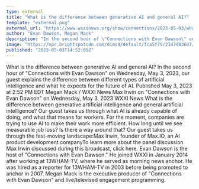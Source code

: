 ```yaml
---
type: external
title: "What is the difference between generative AI and general AI?"
template: "external.pug"
external_url: "https://www.wxxinews.org/show/connections/2023-05-03/what-is-the-difference-between-generative-ai-and-general-ai"
author: "Evan Dawson, Megan Mack"
description: "In the second hour of \"Connections with Evan Dawson\" on Wednesday, May 3, 2023, our guest explains the difference between different types of artificial intelligence and what he expects for the future of AI."
image: "https://npr.brightspotcdn.com/dims4/default/fca5f79/2147483647/strip/true/crop/800x420+0+0/resize/1200x630!/quality/90/?url=http%3A%2F%2Fnpr-brightspot.s3.amazonaws.com%2F78%2F18%2F2a6670ee4ac39d92a4d12c903b27%2F3569f0ea-56bb-442d-94d7-ec691b905259.jpg"
published: "2023-05-03T14:52:05Z"
---
```


What is the difference between generative AI and general AI?
In the second hour of "Connections with Evan Dawson" on Wednesday, May 3, 2023, our guest explains the difference between different types of artificial intelligence and what he expects for the future of AI.
Published May 3, 2023 at 2:52 PM EDT
Megan Mack
/
WXXI News Max Irwin on "Connections with Evan Dawson" on Wednesday, May 3, 2023
WXXI News
What is the difference between generative artificial intelligence and general artificial intelligence? Our guest takes us through what AI is already capable of doing, and what that means for workers. For the moment, companies are trying to use AI to make their work more efficient. How long until we see measurable job loss? Is there a way around that? Our guest takes us through the fast-moving landscape:Max Irwin, founder of Max.IO, an AI product development companyTo learn more about the panel discussion Max Irwin discussed during this broadcast, click here.
Evan Dawson is the host of "Connections with Evan Dawson." He joined WXXI in January 2014 after working at 13WHAM-TV, where he served as morning news anchor. He was hired as a reporter for 13WHAM-TV in 2003 before being promoted to anchor in 2007.
Megan Mack is the executive producer of "Connections with Evan Dawson" and live/televised engagement programming.
